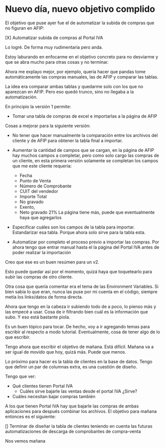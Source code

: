 # Nuevo día, nuevo objetivo complido

El objetivo que puse ayer fue el de automatizar la subida de compras que no figuran en AFIP:

[X] Automatizar subida de compras al Portal IVA

Lo logré. De forma muy rudimentaria pero anda.

Estoy laburando en enfocarme en el objetivo concreto para no desviarme y que se abra mucho para otras cosas y no terminar.

Ahora me explayo mejor, por ejemplo, quería hacer que pandas tome automáticamente las compras manuales, las de AFIP y comparar las tablas.

La idea era comparar ambas tablas y quedarme solo con los que no aparezcan en AFIP. Pero eso quedó trunco, sino no llegaba a la automatización.

En principio la versión 1 permite:

- Tomar una tabla de compras de excel e importarlas a la página de AFIP

Cosas a mejorar para la siguiente versión:

- No tener que hacer manualmente la comparación entre los archivos del cliente y de AFIP para obtener la tabla final a importar.
  
- Aumentar la cantidad de campos que se cargan, en la página de AFIP hay muchos campos a completar, pero como solo cargo las compras de un cliente, en esta primera versión solamente se completan los campos que me este cliente requería:
  - Fecha
  - Punto de Venta
  - Número de Comprobante
  - CUIT del vendedor
  - Importe Total
  - No gravado
  - Exento,
  - Neto gravado 21%
  La página tiene más, puede que eventualmente haya que agregarlos

- Especificar cuáles son los campos de la tabla para importar. Estandarizar esa tabla. Porque ahora solo sirve para la tabla esta.
  
- Automatizar por completo el proceso previo a importar las compras. Por ahora tengo que entrar manual hasta el la página del Portal IVA antes de poder realizar la importación

Creo que ese es un buen resúmen para un v2.

Esto puede quedar así por el momento, quizá haya que toquetearlo para subir las compras de otro cliente.

Otra cosa que quería comentar era el tema de las Environment Variables. Si bien sabía lo que eran, nunca las puse por mi cuenta en el código, siempre metía los links/datos de forma directa.

Ahora que tengo en la cabeza ir subiendo todo de a poco, lo pienso más y las empecé a usar. Cosa de ir filtrando bien cuál es la información que subo. Y eso está bastante piola.

Es un buen tópico para tocar. De hecho, voy a ir agregando temas para escribir al respecto a modo tutorial. Eventualmente, cosa de tener algo de lo que escribir.

Tengo ahora que escribir el objetivo de mañana. Está difícil. Mañana va a ser igual de movido que hoy, quizá más. Puede que menos.

Lo próximo para hacer es la tabla de clientes en la base de datos. Tengo que definir un par de columnas extra, es una cuestión de diseño.

Tengo que ver:

- Qué clientes tienen Portal IVA
  - Cuáles sirve bajarle las ventas desde el portal IVA ¿Sirve?
- Cuáles necesitan bajar compras también

A los que tienen Portal IVA hay que bajarle las compras de ambas aplicaciones para después combinar los archivos. El objetivo para mañana entonces es el siguiente:

[] Terminar de diseñar la tabla de clientes teniendo en cuenta las futuras automatizaciones de descarga de comprobantes de compra-venta

Nos vemos mañana
